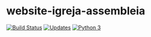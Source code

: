 # website-igreja-assembleia

[![Build Status](https://app.travis-ci.com/heltonteixeira92/website-igreja-assembleia.svg?branch=master)](https://app.travis-ci.com/heltonteixeira92/website-igreja-assembleia)
[![Updates](https://pyup.io/repos/github/heltonteixeira92/website-igreja-assembleia/shield.svg)](https://pyup.io/repos/github/heltonteixeira92/website-igreja-assembleia/)
[![Python 3](https://pyup.io/repos/github/heltonteixeira92/website-igreja-assembleia/python-3-shield.svg)](https://pyup.io/repos/github/heltonteixeira92/website-igreja-assembleia/)